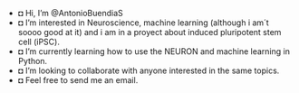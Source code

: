 - ◘ Hi, I’m @AntonioBuendiaS
- ◘ I’m interested in Neuroscience, machine learning (although i am´t soooo good at it) and i am in a proyect about induced pluripotent stem cell (iPSC).
- ◘ I’m currently learning how to use the NEURON and machine learning in Python.
- ◘ I’m looking to collaborate with anyone interested in the same topics.
- ◘ Feel free to send me an email.
<!---
AntonioBuendiaS/AntonioBuendiaS is a ✨ special ✨ repository because its `README.md` (this file) appears on your GitHub profile.
You can click the Preview link to take a look at your changes.
--->
